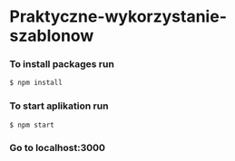 # Praktyczne-wykorzystanie-szablonow

### To install packages run
```sh
$ npm install
```

### To start aplikation run
```sh
$ npm start
```

### Go to localhost:3000
